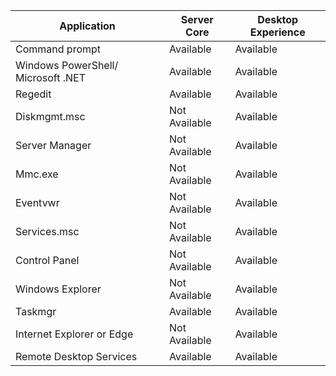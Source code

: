 | **Application**                    | **Server Core** | **Desktop Experience** |
| ---------------------------------- | --------------- | ---------------------- |
| Command prompt                     | Available       | Available              |
| Windows PowerShell/ Microsoft .NET | Available       | Available              |
| Regedit                            | Available       | Available              |
| Diskmgmt.msc                       | Not Available   | Available              |
| Server Manager                     | Not Available   | Available              |
| Mmc.exe                            | Not Available   | Available              |
| Eventvwr                           | Not Available   | Available              |
| Services.msc                       | Not Available   | Available              |
| Control Panel                      | Not Available   | Available              |
| Windows Explorer                   | Not Available   | Available              |
| Taskmgr                            | Available       | Available              |
| Internet Explorer or Edge          | Not Available   | Available              |
| Remote Desktop Services            | Available       | Available              |